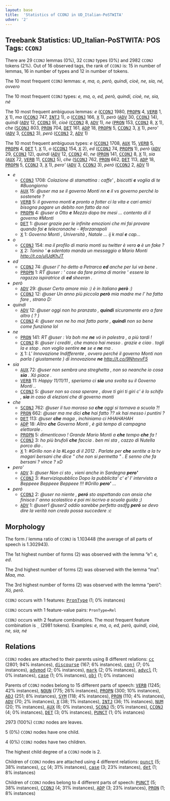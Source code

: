 ```yaml
---
layout: base
title:  'Statistics of CCONJ in UD_Italian-PoSTWITA'
udver: '2'
---
```


## Treebank Statistics: UD_Italian-PoSTWITA: POS Tags: `CCONJ`

There are 29 `CCONJ` lemmas (0%), 32 `CCONJ` types (0%) and 2982 `CCONJ` tokens (2%).
Out of 16 observed tags, the rank of `CCONJ` is: 15 in number of lemmas, 16 in number of types and 12 in number of tokens.

The 10 most frequent `CCONJ` lemmas: <em>e, ma, o, però, quindi, cioè, ne, sia, né, ovvero</em>

The 10 most frequent `CCONJ` types:  <em>e, ma, o, ed, però, quindi, cioè, ne, sia, né</em>

The 10 most frequent ambiguous lemmas: <em>e</em> (<tt><a href="it_postwita-pos-CCONJ.html">CCONJ</a></tt> 1980, <tt><a href="it_postwita-pos-PROPN.html">PROPN</a></tt> 4, <tt><a href="it_postwita-pos-VERB.html">VERB</a></tt> 1, <tt><a href="it_postwita-pos-X.html">X</a></tt> 1), <em>ma</em> (<tt><a href="it_postwita-pos-CCONJ.html">CCONJ</a></tt> 747, <tt><a href="it_postwita-pos-INTJ.html">INTJ</a></tt> 1), <em>o</em> (<tt><a href="it_postwita-pos-CCONJ.html">CCONJ</a></tt> 166, <tt><a href="it_postwita-pos-X.html">X</a></tt> 1), <em>però</em> (<tt><a href="it_postwita-pos-ADV.html">ADV</a></tt> 30, <tt><a href="it_postwita-pos-CCONJ.html">CCONJ</a></tt> 14), <em>quindi</em> (<tt><a href="it_postwita-pos-ADV.html">ADV</a></tt> 12, <tt><a href="it_postwita-pos-CCONJ.html">CCONJ</a></tt> 9), <em>cioè</em> (<tt><a href="it_postwita-pos-CCONJ.html">CCONJ</a></tt> 8, <tt><a href="it_postwita-pos-ADV.html">ADV</a></tt> 1), <em>ne</em> (<tt><a href="it_postwita-pos-PRON.html">PRON</a></tt> 153, <tt><a href="it_postwita-pos-CCONJ.html">CCONJ</a></tt> 8, <tt><a href="it_postwita-pos-X.html">X</a></tt> 1), <em>che</em> (<tt><a href="it_postwita-pos-SCONJ.html">SCONJ</a></tt> 803, <tt><a href="it_postwita-pos-PRON.html">PRON</a></tt> 704, <tt><a href="it_postwita-pos-DET.html">DET</a></tt> 161, <tt><a href="it_postwita-pos-ADP.html">ADP</a></tt> 18, <tt><a href="it_postwita-pos-PROPN.html">PROPN</a></tt> 5, <tt><a href="it_postwita-pos-CCONJ.html">CCONJ</a></tt> 3, <tt><a href="it_postwita-pos-X.html">X</a></tt> 1), <em>pero'</em> (<tt><a href="it_postwita-pos-ADV.html">ADV</a></tt> 3, <tt><a href="it_postwita-pos-CCONJ.html">CCONJ</a></tt> 3), <em>peró</em> (<tt><a href="it_postwita-pos-CCONJ.html">CCONJ</a></tt> 2, <tt><a href="it_postwita-pos-ADV.html">ADV</a></tt> 1)

The 10 most frequent ambiguous types:  <em>e</em> (<tt><a href="it_postwita-pos-CCONJ.html">CCONJ</a></tt> 1708, <tt><a href="it_postwita-pos-AUX.html">AUX</a></tt> 15, <tt><a href="it_postwita-pos-VERB.html">VERB</a></tt> 5, <tt><a href="it_postwita-pos-PROPN.html">PROPN</a></tt> 4, <tt><a href="it_postwita-pos-DET.html">DET</a></tt> 1, <tt><a href="it_postwita-pos-X.html">X</a></tt> 1), <em>o</em> (<tt><a href="it_postwita-pos-CCONJ.html">CCONJ</a></tt> 154, <tt><a href="it_postwita-pos-X.html">X</a></tt> 2), <em>ed</em> (<tt><a href="it_postwita-pos-CCONJ.html">CCONJ</a></tt> 74, <tt><a href="it_postwita-pos-PROPN.html">PROPN</a></tt> 1), <em>però</em> (<tt><a href="it_postwita-pos-ADV.html">ADV</a></tt> 29, <tt><a href="it_postwita-pos-CCONJ.html">CCONJ</a></tt> 12), <em>quindi</em> (<tt><a href="it_postwita-pos-ADV.html">ADV</a></tt> 12, <tt><a href="it_postwita-pos-CCONJ.html">CCONJ</a></tt> 4), <em>ne</em> (<tt><a href="it_postwita-pos-PRON.html">PRON</a></tt> 141, <tt><a href="it_postwita-pos-CCONJ.html">CCONJ</a></tt> 8, <tt><a href="it_postwita-pos-X.html">X</a></tt> 1), <em>sia</em> (<tt><a href="it_postwita-pos-AUX.html">AUX</a></tt> 72, <tt><a href="it_postwita-pos-VERB.html">VERB</a></tt> 11, <tt><a href="it_postwita-pos-CCONJ.html">CCONJ</a></tt> 5), <em>che</em> (<tt><a href="it_postwita-pos-SCONJ.html">SCONJ</a></tt> 762, <tt><a href="it_postwita-pos-PRON.html">PRON</a></tt> 662, <tt><a href="it_postwita-pos-DET.html">DET</a></tt> 113, <tt><a href="it_postwita-pos-ADP.html">ADP</a></tt> 18, <tt><a href="it_postwita-pos-PROPN.html">PROPN</a></tt> 5, <tt><a href="it_postwita-pos-CCONJ.html">CCONJ</a></tt> 3, <tt><a href="it_postwita-pos-X.html">X</a></tt> 1), <em>pero'</em> (<tt><a href="it_postwita-pos-ADV.html">ADV</a></tt> 3, <tt><a href="it_postwita-pos-CCONJ.html">CCONJ</a></tt> 3), <em>peró</em> (<tt><a href="it_postwita-pos-CCONJ.html">CCONJ</a></tt> 2, <tt><a href="it_postwita-pos-ADV.html">ADV</a></tt> 1)


* <em>e</em>
  * <tt><a href="it_postwita-pos-CCONJ.html">CCONJ</a></tt> 1708: <em>Colazione di stamattina : caffe' , biscotti <b>e</b> voglia di te #Buongiorno</em>
  * <tt><a href="it_postwita-pos-AUX.html">AUX</a></tt> 15: <em>@user ma se il governo Monti nn <b>e</b> il vs governo perché lo sostenete ?</em>
  * <tt><a href="it_postwita-pos-VERB.html">VERB</a></tt> 5: <em>il governo monti <b>e</b> pronto a fotter ci la vita e cari amici bisogna pagare un debito non fatto da noi</em>
  * <tt><a href="it_postwita-pos-PROPN.html">PROPN</a></tt> 4: <em>@user a Otto <b>e</b> Mezzo dopo tre mesi ... contento di il governo #Monti</em>
  * <tt><a href="it_postwita-pos-DET.html">DET</a></tt> 1: <em>@user grazie per le infinite emozioni che mi fai provare quando fai <b>e</b> telecronache *-* #forzanapoli</em>
  * <tt><a href="it_postwita-pos-X.html">X</a></tt> 1: <em>Governo Monti , Università , Natale ... ij k mal <b>e</b> cap...</em>
* <em>o</em>
  * <tt><a href="it_postwita-pos-CCONJ.html">CCONJ</a></tt> 154: <em>ma il profilo di mario monti su twitter è vero <b>o</b> è un fake ?</em>
  * <tt><a href="it_postwita-pos-X.html">X</a></tt> 2: <em>Tonino ' <b>o</b> sdentato manda un messaggio a Mario Monti http://t.co/uIUdKhJT</em>
* <em>ed</em>
  * <tt><a href="it_postwita-pos-CCONJ.html">CCONJ</a></tt> 74: <em>@user l' ho detto a Petrarca <b>ed</b> anche per lui va bene .</em>
  * <tt><a href="it_postwita-pos-PROPN.html">PROPN</a></tt> 1: <em>RT @user : ' cose da fare prima di morire ' essere la ragazza ispiratrice di <b>ed</b> sheeran .</em>
* <em>però</em>
  * <tt><a href="it_postwita-pos-ADV.html">ADV</a></tt> 29: <em>@user Certo amore mio :) è in italiano <b>però</b> :)</em>
  * <tt><a href="it_postwita-pos-CCONJ.html">CCONJ</a></tt> 12: <em>@user Un anno più piccola <b>però</b> mia madre me l' ha fatta fare , strano D:</em>
* <em>quindi</em>
  * <tt><a href="it_postwita-pos-ADV.html">ADV</a></tt> 12: <em>@user oggi non ho pranzato , <b>quindi</b> sicuramente ero a fare altro ( ? )</em>
  * <tt><a href="it_postwita-pos-CCONJ.html">CCONJ</a></tt> 4: <em>@user non ne ho mai fatto parte , <b>quindi</b> non so bene come funziona lol</em>
* <em>ne</em>
  * <tt><a href="it_postwita-pos-PRON.html">PRON</a></tt> 141: <em>RT @user : Va boh me <b>ne</b> vó in palestra , a più tardi !</em>
  * <tt><a href="it_postwita-pos-CCONJ.html">CCONJ</a></tt> 8: <em>@user i crediti , che manco hai messo . grazie e ciao . togli la e stop . non voglio sentire <b>ne</b> se e <b>ne</b> ma .</em>
  * <tt><a href="it_postwita-pos-X.html">X</a></tt> 1: <em>L' Innovazione Indifferente , ovvero perché il governo Monti non parla ( giustamente ) di innovazione <b>ne</b> http://t.co/9NhnvvF5</em>
* <em>sia</em>
  * <tt><a href="it_postwita-pos-AUX.html">AUX</a></tt> 72: <em>@user non sembra una streghetta , non so neanche io cosa <b>sia</b> . Xó piace .</em>
  * <tt><a href="it_postwita-pos-VERB.html">VERB</a></tt> 11: <em>Happy 11/11/11 , speriamo ci <b>sia</b> una svolta su il Governo Monti ..</em>
  * <tt><a href="it_postwita-pos-CCONJ.html">CCONJ</a></tt> 5: <em>@user non so cosa sperare , dove ti giri ti giri c' è lo schifo , <b>sia</b> in caso di elezioni che di governo monti</em>
* <em>che</em>
  * <tt><a href="it_postwita-pos-SCONJ.html">SCONJ</a></tt> 762: <em>@user il tuo moroso sa <b>che</b> oggi si tornava a scuola ?!</em>
  * <tt><a href="it_postwita-pos-PRON.html">PRON</a></tt> 662: <em>@user ma me dici <b>che</b> hai fatto ?? xk hai messo i puntini ?</em>
  * <tt><a href="it_postwita-pos-DET.html">DET</a></tt> 113: <em>@user <b>che</b> maga , inchiniamo ci HHAHAHAH</em>
  * <tt><a href="it_postwita-pos-ADP.html">ADP</a></tt> 18: <em>Altro <b>che</b> Governo Monti , è già tempo di campagna elettorale .</em>
  * <tt><a href="it_postwita-pos-PROPN.html">PROPN</a></tt> 5: <em>dimenticavo ! Grande Mario Monti a <b>che</b> tempo <b>che</b> fa !</em>
  * <tt><a href="it_postwita-pos-CCONJ.html">CCONJ</a></tt> 3: <em>ho più brufoli <b>che</b> faccia . ben mi sta , cazzo di Nutella porco dio .</em>
  * <tt><a href="it_postwita-pos-X.html">X</a></tt> 1: <em>#Grillo non è la #Lega di il 2012 . Parlate per <b>che</b> sentite a la tv magari bersani che dice " che non si permetta " . E senno che fa bersani ? vince ? xD</em>
* <em>pero'</em>
  * <tt><a href="it_postwita-pos-ADV.html">ADV</a></tt> 3: <em>@user Non ci sto , vieni anche in Sardegna <b>pero'</b></em>
  * <tt><a href="it_postwita-pos-CCONJ.html">CCONJ</a></tt> 3: <em>#serviziopubblico Dopo la pubblicita' c' e' l' intervista a Beppeee Beppeee Beppeee !!! #Grillo <b>pero'</b> ...</em>
* <em>peró</em>
  * <tt><a href="it_postwita-pos-CCONJ.html">CCONJ</a></tt> 2: <em>@user no niente , <b>peró</b> sto aspettando con ansia che finisca l' anno scolastico e poi mi iscrivo a scuola guida ;)</em>
  * <tt><a href="it_postwita-pos-ADV.html">ADV</a></tt> 1: <em>@user1 @user2 oddio sarebbe perfetto asdfg <b>peró</b> se devo dire la verità non credo possa succedere :c</em>

## Morphology

The form / lemma ratio of `CCONJ` is 1.103448 (the average of all parts of speech is 1.302943).

The 1st highest number of forms (2) was observed with the lemma “e”: <em>e, ed</em>.

The 2nd highest number of forms (2) was observed with the lemma “ma”: <em>Maa, ma</em>.

The 3rd highest number of forms (2) was observed with the lemma “però”: <em>Xó, però</em>.

`CCONJ` occurs with 1 features: <tt><a href="it_postwita-feat-PronType.html">PronType</a></tt> (1; 0% instances)

`CCONJ` occurs with 1 feature-value pairs: `PronType=Rel`

`CCONJ` occurs with 2 feature combinations.
The most frequent feature combination is `_` (2981 tokens).
Examples: <em>e, ma, o, ed, però, quindi, cioè, ne, sia, né</em>


## Relations

`CCONJ` nodes are attached to their parents using 8 different relations: <tt><a href="it_postwita-dep-cc.html">cc</a></tt> (2801; 94% instances), <tt><a href="it_postwita-dep-discourse.html">discourse</a></tt> (167; 6% instances), <tt><a href="it_postwita-dep-conj.html">conj</a></tt> (7; 0% instances), <tt><a href="it_postwita-dep-advmod.html">advmod</a></tt> (2; 0% instances), <tt><a href="it_postwita-dep-mark.html">mark</a></tt> (2; 0% instances), <tt><a href="it_postwita-dep-advcl.html">advcl</a></tt> (1; 0% instances), <tt><a href="it_postwita-dep-case.html">case</a></tt> (1; 0% instances), <tt><a href="it_postwita-dep-obj.html">obj</a></tt> (1; 0% instances)

Parents of `CCONJ` nodes belong to 15 different parts of speech: <tt><a href="it_postwita-pos-VERB.html">VERB</a></tt> (1245; 42% instances), <tt><a href="it_postwita-pos-NOUN.html">NOUN</a></tt> (775; 26% instances), <tt><a href="it_postwita-pos-PROPN.html">PROPN</a></tt> (300; 10% instances), <tt><a href="it_postwita-pos-ADJ.html">ADJ</a></tt> (251; 8% instances), <tt><a href="it_postwita-pos-SYM.html">SYM</a></tt> (118; 4% instances), <tt><a href="it_postwita-pos-PRON.html">PRON</a></tt> (110; 4% instances), <tt><a href="it_postwita-pos-ADV.html">ADV</a></tt> (70; 2% instances), <tt><a href="it_postwita-pos-X.html">X</a></tt> (38; 1% instances), <tt><a href="it_postwita-pos-INTJ.html">INTJ</a></tt> (36; 1% instances), <tt><a href="it_postwita-pos-NUM.html">NUM</a></tt> (20; 1% instances), <tt><a href="it_postwita-pos-AUX.html">AUX</a></tt> (6; 0% instances), <tt><a href="it_postwita-pos-SCONJ.html">SCONJ</a></tt> (5; 0% instances), <tt><a href="it_postwita-pos-CCONJ.html">CCONJ</a></tt> (4; 0% instances), <tt><a href="it_postwita-pos-DET.html">DET</a></tt> (3; 0% instances), <tt><a href="it_postwita-pos-PUNCT.html">PUNCT</a></tt> (1; 0% instances)

2973 (100%) `CCONJ` nodes are leaves.

5 (0%) `CCONJ` nodes have one child.

4 (0%) `CCONJ` nodes have two children.

The highest child degree of a `CCONJ` node is 2.

Children of `CCONJ` nodes are attached using 4 different relations: <tt><a href="it_postwita-dep-punct.html">punct</a></tt> (5; 38% instances), <tt><a href="it_postwita-dep-cc.html">cc</a></tt> (4; 31% instances), <tt><a href="it_postwita-dep-case.html">case</a></tt> (3; 23% instances), <tt><a href="it_postwita-dep-det.html">det</a></tt> (1; 8% instances)

Children of `CCONJ` nodes belong to 4 different parts of speech: <tt><a href="it_postwita-pos-PUNCT.html">PUNCT</a></tt> (5; 38% instances), <tt><a href="it_postwita-pos-CCONJ.html">CCONJ</a></tt> (4; 31% instances), <tt><a href="it_postwita-pos-ADP.html">ADP</a></tt> (3; 23% instances), <tt><a href="it_postwita-pos-PRON.html">PRON</a></tt> (1; 8% instances)

